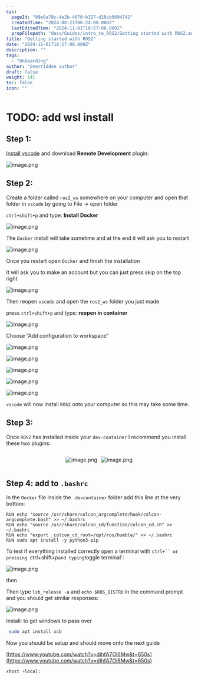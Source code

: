 ```yaml
---
sys:
  pageId: "89e0a78c-4e2b-4070-b327-d28cb0694742"
  createdTime: "2024-08-21T00:24:00.000Z"
  lastEditedTime: "2024-11-01T18:57:00.000Z"
  propFilepath: "docs/Guides/intro_to_ROS2/Getting started with ROS2.md"
title: "Getting started with ROS2"
date: "2024-11-01T18:57:00.000Z"
description: ""
tags:
  - "Onboarding"
author: "Overridden author"
draft: false
weight: 141
toc: false
icon: ""
---
```


# TODO: add wsl install

## Step 1:

[Install vscode](https://code.visualstudio.com/download) and download **Remote Development** plugin:

![image.png](https://prod-files-secure.s3.us-west-2.amazonaws.com/d518164a-d88e-44d1-a4ee-3adb3bd8bce0/efb52993-1881-4a40-b95e-6f020334f022/image.png?X-Amz-Algorithm=AWS4-HMAC-SHA256&X-Amz-Content-Sha256=UNSIGNED-PAYLOAD&X-Amz-Credential=ASIAZI2LB466YQB7KA6I%2F20250331%2Fus-west-2%2Fs3%2Faws4_request&X-Amz-Date=20250331T110726Z&X-Amz-Expires=3600&X-Amz-Security-Token=IQoJb3JpZ2luX2VjEDsaCXVzLXdlc3QtMiJGMEQCIG2KvhyjdbblN3gCy65H%2FWo8mZnu9mCOhw5F%2FtWz63q%2BAiBAQIAo%2B8079LkpHEy6erPU%2BH6A2kkH2xqKRZGOeie1liqIBAik%2F%2F%2F%2F%2F%2F%2F%2F%2F%2F8BEAAaDDYzNzQyMzE4MzgwNSIMbLPUsDyX2OK%2B%2BievKtwDPUS%2B93JqpqNwUhcP7nvnFfOBhqiToZ%2ByhV7eRkLrQn4mFTctIfoRBGCG3Ip8YnvRD%2B29tlgJHbs1X79uhI79elA90wz439ImBX%2FRy1qDtRR1LEgIFbs4x7ojIAUqreVJMZdKd7dMRePfM6vJVC4EMkdi4urhlxv%2Fw9O7OQt45JDIX1HIy1VdjP0WK8hXhwntA9LYsvKrHCnsMfbFOwfw4OCa61K6vISkwAZBQ3CWwE8ZLGFsAIzIRNB%2Fug8ReH6U24%2BPU1BzPL%2Fjg0XpwJ3GZjV5vyXl9NOfLUSFRF5WYzRudT3gDQaOxaxqal3LjPQhROSp84EN6lK%2BbUoUCgLKlQ2oDLm0bSvVVHozaZkUWEyUjih5jAPXv5QYqmOSNwBKIVOwo1CfZNzB0kVf3fFdhVc2zu26yFjOhBgqqopWi5MDE4fX0fOUn20TSEwFYHO90rsnogIMh15XxMe2dmm0adphXV%2FdtNC57QFABl5b2%2Fl4F%2Bx8z5W1pdHD2f0S1AM%2Fy%2BPG8ZSL0rBsyl%2BonbbfHZdFHr87mcx%2FGXXruRbyAR838kc881sJO4AOM4ESVQB2gtLRrpF0NhPX51IQarH0CPPgJKLkdO6dglZvbjYlUQNLjIGhHxjzI8%2FkKnww1eapvwY6pgGeXWO3%2BD%2FnZFJeLSvgfsBhhrf9s3j87Ad%2FqEC9WFpQ873UMwLep6QgBZxVOqNx8BO%2FjH57gegmdQFokQSAt0R8K1dTJ6XOJ8XMRlK6qB8b31szUsvXTfQnk3CWQf3xUD2Uctmm2Ni0F6UOTyguiXfxWmlopiEt%2BkmuZM%2F9Qu7dO%2BF9QzqMsksKa8y934fmEWOVA%2BT4n2p%2FjTQeGb5idWNez0BHN7V%2B&X-Amz-Signature=be4ac7e7647fa3677f2e0da04baeb1a566a68eca5e95cd46323c779659b5a6ce&X-Amz-SignedHeaders=host&x-id=GetObject)

## Step 2:

Create a folder called `ros2_ws` somewhere on your computer and open that folder in `vscode` by going to File → open folder 

`ctrl+shift+p` and type: **Install Docker**

![image.png](https://prod-files-secure.s3.us-west-2.amazonaws.com/d518164a-d88e-44d1-a4ee-3adb3bd8bce0/2269dc0e-1cd5-47ff-bceb-c04ad9b2eab0/image.png?X-Amz-Algorithm=AWS4-HMAC-SHA256&X-Amz-Content-Sha256=UNSIGNED-PAYLOAD&X-Amz-Credential=ASIAZI2LB466YQB7KA6I%2F20250331%2Fus-west-2%2Fs3%2Faws4_request&X-Amz-Date=20250331T110726Z&X-Amz-Expires=3600&X-Amz-Security-Token=IQoJb3JpZ2luX2VjEDsaCXVzLXdlc3QtMiJGMEQCIG2KvhyjdbblN3gCy65H%2FWo8mZnu9mCOhw5F%2FtWz63q%2BAiBAQIAo%2B8079LkpHEy6erPU%2BH6A2kkH2xqKRZGOeie1liqIBAik%2F%2F%2F%2F%2F%2F%2F%2F%2F%2F8BEAAaDDYzNzQyMzE4MzgwNSIMbLPUsDyX2OK%2B%2BievKtwDPUS%2B93JqpqNwUhcP7nvnFfOBhqiToZ%2ByhV7eRkLrQn4mFTctIfoRBGCG3Ip8YnvRD%2B29tlgJHbs1X79uhI79elA90wz439ImBX%2FRy1qDtRR1LEgIFbs4x7ojIAUqreVJMZdKd7dMRePfM6vJVC4EMkdi4urhlxv%2Fw9O7OQt45JDIX1HIy1VdjP0WK8hXhwntA9LYsvKrHCnsMfbFOwfw4OCa61K6vISkwAZBQ3CWwE8ZLGFsAIzIRNB%2Fug8ReH6U24%2BPU1BzPL%2Fjg0XpwJ3GZjV5vyXl9NOfLUSFRF5WYzRudT3gDQaOxaxqal3LjPQhROSp84EN6lK%2BbUoUCgLKlQ2oDLm0bSvVVHozaZkUWEyUjih5jAPXv5QYqmOSNwBKIVOwo1CfZNzB0kVf3fFdhVc2zu26yFjOhBgqqopWi5MDE4fX0fOUn20TSEwFYHO90rsnogIMh15XxMe2dmm0adphXV%2FdtNC57QFABl5b2%2Fl4F%2Bx8z5W1pdHD2f0S1AM%2Fy%2BPG8ZSL0rBsyl%2BonbbfHZdFHr87mcx%2FGXXruRbyAR838kc881sJO4AOM4ESVQB2gtLRrpF0NhPX51IQarH0CPPgJKLkdO6dglZvbjYlUQNLjIGhHxjzI8%2FkKnww1eapvwY6pgGeXWO3%2BD%2FnZFJeLSvgfsBhhrf9s3j87Ad%2FqEC9WFpQ873UMwLep6QgBZxVOqNx8BO%2FjH57gegmdQFokQSAt0R8K1dTJ6XOJ8XMRlK6qB8b31szUsvXTfQnk3CWQf3xUD2Uctmm2Ni0F6UOTyguiXfxWmlopiEt%2BkmuZM%2F9Qu7dO%2BF9QzqMsksKa8y934fmEWOVA%2BT4n2p%2FjTQeGb5idWNez0BHN7V%2B&X-Amz-Signature=aed18e7597c32b9f4e29d4e5486b4a558dcd3cfcceaa44bb8b2470c80813b511&X-Amz-SignedHeaders=host&x-id=GetObject)

The `Docker` install will take sometime and at the end it will ask you to restart

![image.png](https://prod-files-secure.s3.us-west-2.amazonaws.com/d518164a-d88e-44d1-a4ee-3adb3bd8bce0/ed233f78-be33-4b1f-b89c-9c346c0e961e/image.png?X-Amz-Algorithm=AWS4-HMAC-SHA256&X-Amz-Content-Sha256=UNSIGNED-PAYLOAD&X-Amz-Credential=ASIAZI2LB466YQB7KA6I%2F20250331%2Fus-west-2%2Fs3%2Faws4_request&X-Amz-Date=20250331T110726Z&X-Amz-Expires=3600&X-Amz-Security-Token=IQoJb3JpZ2luX2VjEDsaCXVzLXdlc3QtMiJGMEQCIG2KvhyjdbblN3gCy65H%2FWo8mZnu9mCOhw5F%2FtWz63q%2BAiBAQIAo%2B8079LkpHEy6erPU%2BH6A2kkH2xqKRZGOeie1liqIBAik%2F%2F%2F%2F%2F%2F%2F%2F%2F%2F8BEAAaDDYzNzQyMzE4MzgwNSIMbLPUsDyX2OK%2B%2BievKtwDPUS%2B93JqpqNwUhcP7nvnFfOBhqiToZ%2ByhV7eRkLrQn4mFTctIfoRBGCG3Ip8YnvRD%2B29tlgJHbs1X79uhI79elA90wz439ImBX%2FRy1qDtRR1LEgIFbs4x7ojIAUqreVJMZdKd7dMRePfM6vJVC4EMkdi4urhlxv%2Fw9O7OQt45JDIX1HIy1VdjP0WK8hXhwntA9LYsvKrHCnsMfbFOwfw4OCa61K6vISkwAZBQ3CWwE8ZLGFsAIzIRNB%2Fug8ReH6U24%2BPU1BzPL%2Fjg0XpwJ3GZjV5vyXl9NOfLUSFRF5WYzRudT3gDQaOxaxqal3LjPQhROSp84EN6lK%2BbUoUCgLKlQ2oDLm0bSvVVHozaZkUWEyUjih5jAPXv5QYqmOSNwBKIVOwo1CfZNzB0kVf3fFdhVc2zu26yFjOhBgqqopWi5MDE4fX0fOUn20TSEwFYHO90rsnogIMh15XxMe2dmm0adphXV%2FdtNC57QFABl5b2%2Fl4F%2Bx8z5W1pdHD2f0S1AM%2Fy%2BPG8ZSL0rBsyl%2BonbbfHZdFHr87mcx%2FGXXruRbyAR838kc881sJO4AOM4ESVQB2gtLRrpF0NhPX51IQarH0CPPgJKLkdO6dglZvbjYlUQNLjIGhHxjzI8%2FkKnww1eapvwY6pgGeXWO3%2BD%2FnZFJeLSvgfsBhhrf9s3j87Ad%2FqEC9WFpQ873UMwLep6QgBZxVOqNx8BO%2FjH57gegmdQFokQSAt0R8K1dTJ6XOJ8XMRlK6qB8b31szUsvXTfQnk3CWQf3xUD2Uctmm2Ni0F6UOTyguiXfxWmlopiEt%2BkmuZM%2F9Qu7dO%2BF9QzqMsksKa8y934fmEWOVA%2BT4n2p%2FjTQeGb5idWNez0BHN7V%2B&X-Amz-Signature=56749d3312ace01bfc158475aee4033d8e56026fe51d400f68218880f2cc3c91&X-Amz-SignedHeaders=host&x-id=GetObject)

Once you restart open `Docker` and finish the installation

It will ask you to make an account but you can just press skip on the top right

![image.png](https://prod-files-secure.s3.us-west-2.amazonaws.com/d518164a-d88e-44d1-a4ee-3adb3bd8bce0/21010ad9-1659-4fd9-9f59-9932a09b2a3d/image.png?X-Amz-Algorithm=AWS4-HMAC-SHA256&X-Amz-Content-Sha256=UNSIGNED-PAYLOAD&X-Amz-Credential=ASIAZI2LB466YQB7KA6I%2F20250331%2Fus-west-2%2Fs3%2Faws4_request&X-Amz-Date=20250331T110726Z&X-Amz-Expires=3600&X-Amz-Security-Token=IQoJb3JpZ2luX2VjEDsaCXVzLXdlc3QtMiJGMEQCIG2KvhyjdbblN3gCy65H%2FWo8mZnu9mCOhw5F%2FtWz63q%2BAiBAQIAo%2B8079LkpHEy6erPU%2BH6A2kkH2xqKRZGOeie1liqIBAik%2F%2F%2F%2F%2F%2F%2F%2F%2F%2F8BEAAaDDYzNzQyMzE4MzgwNSIMbLPUsDyX2OK%2B%2BievKtwDPUS%2B93JqpqNwUhcP7nvnFfOBhqiToZ%2ByhV7eRkLrQn4mFTctIfoRBGCG3Ip8YnvRD%2B29tlgJHbs1X79uhI79elA90wz439ImBX%2FRy1qDtRR1LEgIFbs4x7ojIAUqreVJMZdKd7dMRePfM6vJVC4EMkdi4urhlxv%2Fw9O7OQt45JDIX1HIy1VdjP0WK8hXhwntA9LYsvKrHCnsMfbFOwfw4OCa61K6vISkwAZBQ3CWwE8ZLGFsAIzIRNB%2Fug8ReH6U24%2BPU1BzPL%2Fjg0XpwJ3GZjV5vyXl9NOfLUSFRF5WYzRudT3gDQaOxaxqal3LjPQhROSp84EN6lK%2BbUoUCgLKlQ2oDLm0bSvVVHozaZkUWEyUjih5jAPXv5QYqmOSNwBKIVOwo1CfZNzB0kVf3fFdhVc2zu26yFjOhBgqqopWi5MDE4fX0fOUn20TSEwFYHO90rsnogIMh15XxMe2dmm0adphXV%2FdtNC57QFABl5b2%2Fl4F%2Bx8z5W1pdHD2f0S1AM%2Fy%2BPG8ZSL0rBsyl%2BonbbfHZdFHr87mcx%2FGXXruRbyAR838kc881sJO4AOM4ESVQB2gtLRrpF0NhPX51IQarH0CPPgJKLkdO6dglZvbjYlUQNLjIGhHxjzI8%2FkKnww1eapvwY6pgGeXWO3%2BD%2FnZFJeLSvgfsBhhrf9s3j87Ad%2FqEC9WFpQ873UMwLep6QgBZxVOqNx8BO%2FjH57gegmdQFokQSAt0R8K1dTJ6XOJ8XMRlK6qB8b31szUsvXTfQnk3CWQf3xUD2Uctmm2Ni0F6UOTyguiXfxWmlopiEt%2BkmuZM%2F9Qu7dO%2BF9QzqMsksKa8y934fmEWOVA%2BT4n2p%2FjTQeGb5idWNez0BHN7V%2B&X-Amz-Signature=8b6a7364c86d1a495c203d9cbbb4f3a66117215af78ec6a6bbb9e889e0ced7d8&X-Amz-SignedHeaders=host&x-id=GetObject)

Then reopen `vscode` and open the `ros2_ws` folder you just made

press `ctrl+shift+p` and type: **reopen in container**

![image.png](https://prod-files-secure.s3.us-west-2.amazonaws.com/d518164a-d88e-44d1-a4ee-3adb3bd8bce0/4e93b8c2-41ad-488c-8095-c74205196118/image.png?X-Amz-Algorithm=AWS4-HMAC-SHA256&X-Amz-Content-Sha256=UNSIGNED-PAYLOAD&X-Amz-Credential=ASIAZI2LB466YQB7KA6I%2F20250331%2Fus-west-2%2Fs3%2Faws4_request&X-Amz-Date=20250331T110726Z&X-Amz-Expires=3600&X-Amz-Security-Token=IQoJb3JpZ2luX2VjEDsaCXVzLXdlc3QtMiJGMEQCIG2KvhyjdbblN3gCy65H%2FWo8mZnu9mCOhw5F%2FtWz63q%2BAiBAQIAo%2B8079LkpHEy6erPU%2BH6A2kkH2xqKRZGOeie1liqIBAik%2F%2F%2F%2F%2F%2F%2F%2F%2F%2F8BEAAaDDYzNzQyMzE4MzgwNSIMbLPUsDyX2OK%2B%2BievKtwDPUS%2B93JqpqNwUhcP7nvnFfOBhqiToZ%2ByhV7eRkLrQn4mFTctIfoRBGCG3Ip8YnvRD%2B29tlgJHbs1X79uhI79elA90wz439ImBX%2FRy1qDtRR1LEgIFbs4x7ojIAUqreVJMZdKd7dMRePfM6vJVC4EMkdi4urhlxv%2Fw9O7OQt45JDIX1HIy1VdjP0WK8hXhwntA9LYsvKrHCnsMfbFOwfw4OCa61K6vISkwAZBQ3CWwE8ZLGFsAIzIRNB%2Fug8ReH6U24%2BPU1BzPL%2Fjg0XpwJ3GZjV5vyXl9NOfLUSFRF5WYzRudT3gDQaOxaxqal3LjPQhROSp84EN6lK%2BbUoUCgLKlQ2oDLm0bSvVVHozaZkUWEyUjih5jAPXv5QYqmOSNwBKIVOwo1CfZNzB0kVf3fFdhVc2zu26yFjOhBgqqopWi5MDE4fX0fOUn20TSEwFYHO90rsnogIMh15XxMe2dmm0adphXV%2FdtNC57QFABl5b2%2Fl4F%2Bx8z5W1pdHD2f0S1AM%2Fy%2BPG8ZSL0rBsyl%2BonbbfHZdFHr87mcx%2FGXXruRbyAR838kc881sJO4AOM4ESVQB2gtLRrpF0NhPX51IQarH0CPPgJKLkdO6dglZvbjYlUQNLjIGhHxjzI8%2FkKnww1eapvwY6pgGeXWO3%2BD%2FnZFJeLSvgfsBhhrf9s3j87Ad%2FqEC9WFpQ873UMwLep6QgBZxVOqNx8BO%2FjH57gegmdQFokQSAt0R8K1dTJ6XOJ8XMRlK6qB8b31szUsvXTfQnk3CWQf3xUD2Uctmm2Ni0F6UOTyguiXfxWmlopiEt%2BkmuZM%2F9Qu7dO%2BF9QzqMsksKa8y934fmEWOVA%2BT4n2p%2FjTQeGb5idWNez0BHN7V%2B&X-Amz-Signature=7f0956ba0c66f69a8a3638f4be484bb382e03d50204a7075c066846c1047ad78&X-Amz-SignedHeaders=host&x-id=GetObject)

Choose “Add configuration to workspace”

![image.png](https://prod-files-secure.s3.us-west-2.amazonaws.com/d518164a-d88e-44d1-a4ee-3adb3bd8bce0/9560b282-5060-4989-ba37-97e7b2c22476/image.png?X-Amz-Algorithm=AWS4-HMAC-SHA256&X-Amz-Content-Sha256=UNSIGNED-PAYLOAD&X-Amz-Credential=ASIAZI2LB466YQB7KA6I%2F20250331%2Fus-west-2%2Fs3%2Faws4_request&X-Amz-Date=20250331T110726Z&X-Amz-Expires=3600&X-Amz-Security-Token=IQoJb3JpZ2luX2VjEDsaCXVzLXdlc3QtMiJGMEQCIG2KvhyjdbblN3gCy65H%2FWo8mZnu9mCOhw5F%2FtWz63q%2BAiBAQIAo%2B8079LkpHEy6erPU%2BH6A2kkH2xqKRZGOeie1liqIBAik%2F%2F%2F%2F%2F%2F%2F%2F%2F%2F8BEAAaDDYzNzQyMzE4MzgwNSIMbLPUsDyX2OK%2B%2BievKtwDPUS%2B93JqpqNwUhcP7nvnFfOBhqiToZ%2ByhV7eRkLrQn4mFTctIfoRBGCG3Ip8YnvRD%2B29tlgJHbs1X79uhI79elA90wz439ImBX%2FRy1qDtRR1LEgIFbs4x7ojIAUqreVJMZdKd7dMRePfM6vJVC4EMkdi4urhlxv%2Fw9O7OQt45JDIX1HIy1VdjP0WK8hXhwntA9LYsvKrHCnsMfbFOwfw4OCa61K6vISkwAZBQ3CWwE8ZLGFsAIzIRNB%2Fug8ReH6U24%2BPU1BzPL%2Fjg0XpwJ3GZjV5vyXl9NOfLUSFRF5WYzRudT3gDQaOxaxqal3LjPQhROSp84EN6lK%2BbUoUCgLKlQ2oDLm0bSvVVHozaZkUWEyUjih5jAPXv5QYqmOSNwBKIVOwo1CfZNzB0kVf3fFdhVc2zu26yFjOhBgqqopWi5MDE4fX0fOUn20TSEwFYHO90rsnogIMh15XxMe2dmm0adphXV%2FdtNC57QFABl5b2%2Fl4F%2Bx8z5W1pdHD2f0S1AM%2Fy%2BPG8ZSL0rBsyl%2BonbbfHZdFHr87mcx%2FGXXruRbyAR838kc881sJO4AOM4ESVQB2gtLRrpF0NhPX51IQarH0CPPgJKLkdO6dglZvbjYlUQNLjIGhHxjzI8%2FkKnww1eapvwY6pgGeXWO3%2BD%2FnZFJeLSvgfsBhhrf9s3j87Ad%2FqEC9WFpQ873UMwLep6QgBZxVOqNx8BO%2FjH57gegmdQFokQSAt0R8K1dTJ6XOJ8XMRlK6qB8b31szUsvXTfQnk3CWQf3xUD2Uctmm2Ni0F6UOTyguiXfxWmlopiEt%2BkmuZM%2F9Qu7dO%2BF9QzqMsksKa8y934fmEWOVA%2BT4n2p%2FjTQeGb5idWNez0BHN7V%2B&X-Amz-Signature=2989f9d8a9976014c87122dabd6aef714b7addd204a9d115e42b4c6a1ba34e2e&X-Amz-SignedHeaders=host&x-id=GetObject)

![image.png](https://prod-files-secure.s3.us-west-2.amazonaws.com/d518164a-d88e-44d1-a4ee-3adb3bd8bce0/2ee63f81-886b-48e8-a553-dc6e5eac99e4/image.png?X-Amz-Algorithm=AWS4-HMAC-SHA256&X-Amz-Content-Sha256=UNSIGNED-PAYLOAD&X-Amz-Credential=ASIAZI2LB466YQB7KA6I%2F20250331%2Fus-west-2%2Fs3%2Faws4_request&X-Amz-Date=20250331T110726Z&X-Amz-Expires=3600&X-Amz-Security-Token=IQoJb3JpZ2luX2VjEDsaCXVzLXdlc3QtMiJGMEQCIG2KvhyjdbblN3gCy65H%2FWo8mZnu9mCOhw5F%2FtWz63q%2BAiBAQIAo%2B8079LkpHEy6erPU%2BH6A2kkH2xqKRZGOeie1liqIBAik%2F%2F%2F%2F%2F%2F%2F%2F%2F%2F8BEAAaDDYzNzQyMzE4MzgwNSIMbLPUsDyX2OK%2B%2BievKtwDPUS%2B93JqpqNwUhcP7nvnFfOBhqiToZ%2ByhV7eRkLrQn4mFTctIfoRBGCG3Ip8YnvRD%2B29tlgJHbs1X79uhI79elA90wz439ImBX%2FRy1qDtRR1LEgIFbs4x7ojIAUqreVJMZdKd7dMRePfM6vJVC4EMkdi4urhlxv%2Fw9O7OQt45JDIX1HIy1VdjP0WK8hXhwntA9LYsvKrHCnsMfbFOwfw4OCa61K6vISkwAZBQ3CWwE8ZLGFsAIzIRNB%2Fug8ReH6U24%2BPU1BzPL%2Fjg0XpwJ3GZjV5vyXl9NOfLUSFRF5WYzRudT3gDQaOxaxqal3LjPQhROSp84EN6lK%2BbUoUCgLKlQ2oDLm0bSvVVHozaZkUWEyUjih5jAPXv5QYqmOSNwBKIVOwo1CfZNzB0kVf3fFdhVc2zu26yFjOhBgqqopWi5MDE4fX0fOUn20TSEwFYHO90rsnogIMh15XxMe2dmm0adphXV%2FdtNC57QFABl5b2%2Fl4F%2Bx8z5W1pdHD2f0S1AM%2Fy%2BPG8ZSL0rBsyl%2BonbbfHZdFHr87mcx%2FGXXruRbyAR838kc881sJO4AOM4ESVQB2gtLRrpF0NhPX51IQarH0CPPgJKLkdO6dglZvbjYlUQNLjIGhHxjzI8%2FkKnww1eapvwY6pgGeXWO3%2BD%2FnZFJeLSvgfsBhhrf9s3j87Ad%2FqEC9WFpQ873UMwLep6QgBZxVOqNx8BO%2FjH57gegmdQFokQSAt0R8K1dTJ6XOJ8XMRlK6qB8b31szUsvXTfQnk3CWQf3xUD2Uctmm2Ni0F6UOTyguiXfxWmlopiEt%2BkmuZM%2F9Qu7dO%2BF9QzqMsksKa8y934fmEWOVA%2BT4n2p%2FjTQeGb5idWNez0BHN7V%2B&X-Amz-Signature=153c1c1f893cae2b8d93b6a34953c1e54c8404c8fd1f3ff012496d81f7414b64&X-Amz-SignedHeaders=host&x-id=GetObject)

![image.png](https://prod-files-secure.s3.us-west-2.amazonaws.com/d518164a-d88e-44d1-a4ee-3adb3bd8bce0/ae1580b2-b048-407e-aed9-b584224a7a04/image.png?X-Amz-Algorithm=AWS4-HMAC-SHA256&X-Amz-Content-Sha256=UNSIGNED-PAYLOAD&X-Amz-Credential=ASIAZI2LB466YQB7KA6I%2F20250331%2Fus-west-2%2Fs3%2Faws4_request&X-Amz-Date=20250331T110726Z&X-Amz-Expires=3600&X-Amz-Security-Token=IQoJb3JpZ2luX2VjEDsaCXVzLXdlc3QtMiJGMEQCIG2KvhyjdbblN3gCy65H%2FWo8mZnu9mCOhw5F%2FtWz63q%2BAiBAQIAo%2B8079LkpHEy6erPU%2BH6A2kkH2xqKRZGOeie1liqIBAik%2F%2F%2F%2F%2F%2F%2F%2F%2F%2F8BEAAaDDYzNzQyMzE4MzgwNSIMbLPUsDyX2OK%2B%2BievKtwDPUS%2B93JqpqNwUhcP7nvnFfOBhqiToZ%2ByhV7eRkLrQn4mFTctIfoRBGCG3Ip8YnvRD%2B29tlgJHbs1X79uhI79elA90wz439ImBX%2FRy1qDtRR1LEgIFbs4x7ojIAUqreVJMZdKd7dMRePfM6vJVC4EMkdi4urhlxv%2Fw9O7OQt45JDIX1HIy1VdjP0WK8hXhwntA9LYsvKrHCnsMfbFOwfw4OCa61K6vISkwAZBQ3CWwE8ZLGFsAIzIRNB%2Fug8ReH6U24%2BPU1BzPL%2Fjg0XpwJ3GZjV5vyXl9NOfLUSFRF5WYzRudT3gDQaOxaxqal3LjPQhROSp84EN6lK%2BbUoUCgLKlQ2oDLm0bSvVVHozaZkUWEyUjih5jAPXv5QYqmOSNwBKIVOwo1CfZNzB0kVf3fFdhVc2zu26yFjOhBgqqopWi5MDE4fX0fOUn20TSEwFYHO90rsnogIMh15XxMe2dmm0adphXV%2FdtNC57QFABl5b2%2Fl4F%2Bx8z5W1pdHD2f0S1AM%2Fy%2BPG8ZSL0rBsyl%2BonbbfHZdFHr87mcx%2FGXXruRbyAR838kc881sJO4AOM4ESVQB2gtLRrpF0NhPX51IQarH0CPPgJKLkdO6dglZvbjYlUQNLjIGhHxjzI8%2FkKnww1eapvwY6pgGeXWO3%2BD%2FnZFJeLSvgfsBhhrf9s3j87Ad%2FqEC9WFpQ873UMwLep6QgBZxVOqNx8BO%2FjH57gegmdQFokQSAt0R8K1dTJ6XOJ8XMRlK6qB8b31szUsvXTfQnk3CWQf3xUD2Uctmm2Ni0F6UOTyguiXfxWmlopiEt%2BkmuZM%2F9Qu7dO%2BF9QzqMsksKa8y934fmEWOVA%2BT4n2p%2FjTQeGb5idWNez0BHN7V%2B&X-Amz-Signature=16a2b2d4da0b58d0ccd590356a26077a5ae5667efe2a88a8f5bd774bf637f54d&X-Amz-SignedHeaders=host&x-id=GetObject)

![image.png](https://prod-files-secure.s3.us-west-2.amazonaws.com/d518164a-d88e-44d1-a4ee-3adb3bd8bce0/53255b28-f75e-430f-b9e3-c0ac8577e42b/image.png?X-Amz-Algorithm=AWS4-HMAC-SHA256&X-Amz-Content-Sha256=UNSIGNED-PAYLOAD&X-Amz-Credential=ASIAZI2LB466YQB7KA6I%2F20250331%2Fus-west-2%2Fs3%2Faws4_request&X-Amz-Date=20250331T110726Z&X-Amz-Expires=3600&X-Amz-Security-Token=IQoJb3JpZ2luX2VjEDsaCXVzLXdlc3QtMiJGMEQCIG2KvhyjdbblN3gCy65H%2FWo8mZnu9mCOhw5F%2FtWz63q%2BAiBAQIAo%2B8079LkpHEy6erPU%2BH6A2kkH2xqKRZGOeie1liqIBAik%2F%2F%2F%2F%2F%2F%2F%2F%2F%2F8BEAAaDDYzNzQyMzE4MzgwNSIMbLPUsDyX2OK%2B%2BievKtwDPUS%2B93JqpqNwUhcP7nvnFfOBhqiToZ%2ByhV7eRkLrQn4mFTctIfoRBGCG3Ip8YnvRD%2B29tlgJHbs1X79uhI79elA90wz439ImBX%2FRy1qDtRR1LEgIFbs4x7ojIAUqreVJMZdKd7dMRePfM6vJVC4EMkdi4urhlxv%2Fw9O7OQt45JDIX1HIy1VdjP0WK8hXhwntA9LYsvKrHCnsMfbFOwfw4OCa61K6vISkwAZBQ3CWwE8ZLGFsAIzIRNB%2Fug8ReH6U24%2BPU1BzPL%2Fjg0XpwJ3GZjV5vyXl9NOfLUSFRF5WYzRudT3gDQaOxaxqal3LjPQhROSp84EN6lK%2BbUoUCgLKlQ2oDLm0bSvVVHozaZkUWEyUjih5jAPXv5QYqmOSNwBKIVOwo1CfZNzB0kVf3fFdhVc2zu26yFjOhBgqqopWi5MDE4fX0fOUn20TSEwFYHO90rsnogIMh15XxMe2dmm0adphXV%2FdtNC57QFABl5b2%2Fl4F%2Bx8z5W1pdHD2f0S1AM%2Fy%2BPG8ZSL0rBsyl%2BonbbfHZdFHr87mcx%2FGXXruRbyAR838kc881sJO4AOM4ESVQB2gtLRrpF0NhPX51IQarH0CPPgJKLkdO6dglZvbjYlUQNLjIGhHxjzI8%2FkKnww1eapvwY6pgGeXWO3%2BD%2FnZFJeLSvgfsBhhrf9s3j87Ad%2FqEC9WFpQ873UMwLep6QgBZxVOqNx8BO%2FjH57gegmdQFokQSAt0R8K1dTJ6XOJ8XMRlK6qB8b31szUsvXTfQnk3CWQf3xUD2Uctmm2Ni0F6UOTyguiXfxWmlopiEt%2BkmuZM%2F9Qu7dO%2BF9QzqMsksKa8y934fmEWOVA%2BT4n2p%2FjTQeGb5idWNez0BHN7V%2B&X-Amz-Signature=584ddf4d7c75f94bc558d90d664694aed379f9da75d4e65dd0717df5b5d1b99f&X-Amz-SignedHeaders=host&x-id=GetObject)

![image.png](https://prod-files-secure.s3.us-west-2.amazonaws.com/d518164a-d88e-44d1-a4ee-3adb3bd8bce0/7c562767-5af9-4ffb-97d1-327bcdf4ee00/image.png?X-Amz-Algorithm=AWS4-HMAC-SHA256&X-Amz-Content-Sha256=UNSIGNED-PAYLOAD&X-Amz-Credential=ASIAZI2LB466YQB7KA6I%2F20250331%2Fus-west-2%2Fs3%2Faws4_request&X-Amz-Date=20250331T110727Z&X-Amz-Expires=3600&X-Amz-Security-Token=IQoJb3JpZ2luX2VjEDsaCXVzLXdlc3QtMiJGMEQCIG2KvhyjdbblN3gCy65H%2FWo8mZnu9mCOhw5F%2FtWz63q%2BAiBAQIAo%2B8079LkpHEy6erPU%2BH6A2kkH2xqKRZGOeie1liqIBAik%2F%2F%2F%2F%2F%2F%2F%2F%2F%2F8BEAAaDDYzNzQyMzE4MzgwNSIMbLPUsDyX2OK%2B%2BievKtwDPUS%2B93JqpqNwUhcP7nvnFfOBhqiToZ%2ByhV7eRkLrQn4mFTctIfoRBGCG3Ip8YnvRD%2B29tlgJHbs1X79uhI79elA90wz439ImBX%2FRy1qDtRR1LEgIFbs4x7ojIAUqreVJMZdKd7dMRePfM6vJVC4EMkdi4urhlxv%2Fw9O7OQt45JDIX1HIy1VdjP0WK8hXhwntA9LYsvKrHCnsMfbFOwfw4OCa61K6vISkwAZBQ3CWwE8ZLGFsAIzIRNB%2Fug8ReH6U24%2BPU1BzPL%2Fjg0XpwJ3GZjV5vyXl9NOfLUSFRF5WYzRudT3gDQaOxaxqal3LjPQhROSp84EN6lK%2BbUoUCgLKlQ2oDLm0bSvVVHozaZkUWEyUjih5jAPXv5QYqmOSNwBKIVOwo1CfZNzB0kVf3fFdhVc2zu26yFjOhBgqqopWi5MDE4fX0fOUn20TSEwFYHO90rsnogIMh15XxMe2dmm0adphXV%2FdtNC57QFABl5b2%2Fl4F%2Bx8z5W1pdHD2f0S1AM%2Fy%2BPG8ZSL0rBsyl%2BonbbfHZdFHr87mcx%2FGXXruRbyAR838kc881sJO4AOM4ESVQB2gtLRrpF0NhPX51IQarH0CPPgJKLkdO6dglZvbjYlUQNLjIGhHxjzI8%2FkKnww1eapvwY6pgGeXWO3%2BD%2FnZFJeLSvgfsBhhrf9s3j87Ad%2FqEC9WFpQ873UMwLep6QgBZxVOqNx8BO%2FjH57gegmdQFokQSAt0R8K1dTJ6XOJ8XMRlK6qB8b31szUsvXTfQnk3CWQf3xUD2Uctmm2Ni0F6UOTyguiXfxWmlopiEt%2BkmuZM%2F9Qu7dO%2BF9QzqMsksKa8y934fmEWOVA%2BT4n2p%2FjTQeGb5idWNez0BHN7V%2B&X-Amz-Signature=994c6daeab188357fa6e6fbe3ab087dd587df9c712fa62f22ed4bab17ba49cfc&X-Amz-SignedHeaders=host&x-id=GetObject)

`vscode` will now install `ROS2` onto your computer so this may take some time.

## Step 3:

Once `ROS2` has installed inside your `dev-container` I recommend you install these two plugins:

<div style="display: flex;flex-direction: row; column-gap:10px; max-width: 630px;justify-content: center;">
<div>

![image.png](https://prod-files-secure.s3.us-west-2.amazonaws.com/d518164a-d88e-44d1-a4ee-3adb3bd8bce0/3fc3d550-5a54-4ba1-ba6b-faa01cdb7369/image.png?X-Amz-Algorithm=AWS4-HMAC-SHA256&X-Amz-Content-Sha256=UNSIGNED-PAYLOAD&X-Amz-Credential=ASIAZI2LB466RDEQOLIQ%2F20250331%2Fus-west-2%2Fs3%2Faws4_request&X-Amz-Date=20250331T110728Z&X-Amz-Expires=3600&X-Amz-Security-Token=IQoJb3JpZ2luX2VjEDsaCXVzLXdlc3QtMiJHMEUCIGDnYKNVrTzJRtU3ME1hGGjrIXm%2FSJChrlLnhtn7y7ISAiEAiNTUTecJQn1vvdybMdYStbu6ZEFo%2BcRPl6y1DLgvumQqiAQIpP%2F%2F%2F%2F%2F%2F%2F%2F%2F%2FARAAGgw2Mzc0MjMxODM4MDUiDFIzht5GlNlcPzVDeircA6O0kOPcfiyQD0cRVGBbH8bfV3VRRZqUqa9tBGvk18gjPlgSVEfgMr5hlmpjNLfvDsmZnGoioBb4XyfzwtW2UD2OF4%2B5aCm3W8S0O2mR1rKHfTpAL1%2FzUww28p6WxZpGjyJkgF9fOfM53MS09%2BamZzMfOv581gwO691rWidy7HMb97JJbKSxSJStQEo2NcALlI%2BXmKzLswu25LvTA5krF9Iv1Knn%2F5khYhjHWBA3%2FG4C2A2SEo9eoII6xtICH6gZ5hv1w78BnKTFpdqmirvbeiiQrJgHeeavJfwBhwNo90%2Fk2MC0kSzJW4KZKxJSQd1NiGZUNrucFXm4Sna3D3IZQsvyWTm3DzTmbJwSz%2FU%2FNQP2uLp5PK%2FKukiHrK%2FMdzftCMWPzRQvSHE2nDvuaKLrAMae6tEnOtjj3qEA4FzouLFfqiysi0Hb%2Bh83amzi%2FH4TNuiN2re4JJWVg5QSeI%2Fvxfm5vkbySNNs0Un5tBkeOxb%2FAeG1nCb7KB3Ej%2BR2t2cAphiU7GUYy1UyH1fEO1Ch0VO7W3ShyitiqGwSlIOITqF1p70fjLnSUzb3qEGbr7K6gACzCKuPCVbeN5EMSpNNMEN1c3nTaIDPisue1%2FBEZ4M7bkVHwDb2MNyaem%2FSMJvmqb8GOqUBjjPwMt3%2FohjbpGLRvNm%2BUKziOpDhFC4v0W2Uu7zC%2FSmNdjlD28CxALT67MA%2Bv11XHXZ07fE%2BPYvqkDu8uNIW%2Femyl22xm2LpaCqebiFb8Y%2FPN7zO9xckQ69wOW11vVvMtGqMb5YsXHhbl9RRhEok5Pnet8GRVfvgK3oQ6ZmvDd2lxM1m6EuIPvt3em%2BBINmHedustaa0%2Bgg1L9spIKWxMczfaQES&X-Amz-Signature=6ad31976829acdaf6486ad2bb1889d36f62ee523c359caf2f070124afb91b362&X-Amz-SignedHeaders=host&x-id=GetObject)

</div>
<div>

![image.png](https://prod-files-secure.s3.us-west-2.amazonaws.com/d518164a-d88e-44d1-a4ee-3adb3bd8bce0/d994cc66-13c2-4093-a5a3-f84cf4601a82/image.png?X-Amz-Algorithm=AWS4-HMAC-SHA256&X-Amz-Content-Sha256=UNSIGNED-PAYLOAD&X-Amz-Credential=ASIAZI2LB466S3EJRCUQ%2F20250331%2Fus-west-2%2Fs3%2Faws4_request&X-Amz-Date=20250331T110729Z&X-Amz-Expires=3600&X-Amz-Security-Token=IQoJb3JpZ2luX2VjEDsaCXVzLXdlc3QtMiJHMEUCIGNBFXa0UG3wqt0p4c%2FWE4qW4rGnUDJo6yr86iDb5Z%2F3AiEA8m%2FdReFucbqZBC%2F0Zg%2BWVYPxqSUHWLJMuGJVmfGGgS4qiAQIpP%2F%2F%2F%2F%2F%2F%2F%2F%2F%2FARAAGgw2Mzc0MjMxODM4MDUiDBi8pzTMUGWBsx5FNSrcA6rp3I9j6kr7c0C47o5lM6LqFY2dFyZweQwskHYUCUtfBfiRyXqtiFCoWbgOmzMKUKG2c5zdYsELR5AMHOH2aRwKk26gFJsiH2IaGyDu8R5cCVp%2BLFjs1xlEu3k0YricfdRVpa%2FfkgHbVG2HqvcmGUw3qrAgYUXJZz17I1zgn2fRRHABjDIHBAqzA85%2FgXJDJXqs%2FutmBX416P4jVrIRPI6CoLvSn%2FU6ixDKBElk9x6HY7Cbkp3jEQLbu%2Fv5Ah27%2Fe51zu6w0cP7umBzBOHp%2FOJFRBo%2B%2BPiR5VF4Lpid%2BQctFaeksssWF%2FCBEEZFMKxYTKnlJfvr4oC0wNB7Uvd7csfjbRVYROnCcU3NqBcMe1weBIBQhidBCmAffaeVaHiCKFzFlugOIuI1jK8NCDmGiINdU5LefqdSYbcP%2FGuyHemK5O6cupyDjoqaa%2BGiFQcsi%2FLiVqEslti92CCQYncsM8cktgnOqop47qKz1FzIedyg5NHuY6WiTY59CS4jHYDLNYlOOcnWAtnsrQAv5dU2qmtGJAbDo5sAV82JPE5kW0p7bU0vmJwShWUhrS%2FVk12ANQTj3J5qMdRL9Ko1%2FWcAgkUCiadM%2Fve3Q7RZomPiurnK0cK6Q08w5kbxrEZrMJTmqb8GOqUBfycCFc%2BoxNen9eZR6%2FffBTBc88ksIvCE8OzHrzZngMqNgqFRkDvrSJSoyGesOxuuKyEJ2ysCqYLZaMOuLJlsNdSGX7UP4IOW1M4ryaAyp7AqI48%2FIMP706tQGbaVkoexYr9sE9AmLB5F%2Bbh4Q1ZO9K3fPCJU6zxKuGRUqBbvA92jlUWmdWTC6mbtkeR%2B5dpOAmgDAPhRqF0mWkVkEQWnwccu8whc&X-Amz-Signature=b30a4484aab2602d72df69d47efb07f01d5dc25b8e87f39f7066355a3cb3feed&X-Amz-SignedHeaders=host&x-id=GetObject)

</div>
</div>

## Step 4: add to `.bashrc`

In the `Docker` file inside the `.devcontainer` folder add this line at the very bottom: 

```docker
RUN echo "source /usr/share/colcon_argcomplete/hook/colcon-argcomplete.bash" >> ~/.bashrc
RUN echo "source /usr/share/colcon_cd/function/colcon_cd.sh" >> ~/.bashrc
RUN echo "export _colcon_cd_root=/opt/ros/humble/" >> ~/.bashrc
RUN sudo apt install -y python3-pip 
```

To test if everything installed correctly open a terminal with `ctrl+`` or pressing `ctrl+shift+p` and typing `toggle terminal`:

![image.png](https://prod-files-secure.s3.us-west-2.amazonaws.com/d518164a-d88e-44d1-a4ee-3adb3bd8bce0/6a4943d8-b04e-4c02-9a58-775f3384d1a5/image.png?X-Amz-Algorithm=AWS4-HMAC-SHA256&X-Amz-Content-Sha256=UNSIGNED-PAYLOAD&X-Amz-Credential=ASIAZI2LB466YQB7KA6I%2F20250331%2Fus-west-2%2Fs3%2Faws4_request&X-Amz-Date=20250331T110726Z&X-Amz-Expires=3600&X-Amz-Security-Token=IQoJb3JpZ2luX2VjEDsaCXVzLXdlc3QtMiJGMEQCIG2KvhyjdbblN3gCy65H%2FWo8mZnu9mCOhw5F%2FtWz63q%2BAiBAQIAo%2B8079LkpHEy6erPU%2BH6A2kkH2xqKRZGOeie1liqIBAik%2F%2F%2F%2F%2F%2F%2F%2F%2F%2F8BEAAaDDYzNzQyMzE4MzgwNSIMbLPUsDyX2OK%2B%2BievKtwDPUS%2B93JqpqNwUhcP7nvnFfOBhqiToZ%2ByhV7eRkLrQn4mFTctIfoRBGCG3Ip8YnvRD%2B29tlgJHbs1X79uhI79elA90wz439ImBX%2FRy1qDtRR1LEgIFbs4x7ojIAUqreVJMZdKd7dMRePfM6vJVC4EMkdi4urhlxv%2Fw9O7OQt45JDIX1HIy1VdjP0WK8hXhwntA9LYsvKrHCnsMfbFOwfw4OCa61K6vISkwAZBQ3CWwE8ZLGFsAIzIRNB%2Fug8ReH6U24%2BPU1BzPL%2Fjg0XpwJ3GZjV5vyXl9NOfLUSFRF5WYzRudT3gDQaOxaxqal3LjPQhROSp84EN6lK%2BbUoUCgLKlQ2oDLm0bSvVVHozaZkUWEyUjih5jAPXv5QYqmOSNwBKIVOwo1CfZNzB0kVf3fFdhVc2zu26yFjOhBgqqopWi5MDE4fX0fOUn20TSEwFYHO90rsnogIMh15XxMe2dmm0adphXV%2FdtNC57QFABl5b2%2Fl4F%2Bx8z5W1pdHD2f0S1AM%2Fy%2BPG8ZSL0rBsyl%2BonbbfHZdFHr87mcx%2FGXXruRbyAR838kc881sJO4AOM4ESVQB2gtLRrpF0NhPX51IQarH0CPPgJKLkdO6dglZvbjYlUQNLjIGhHxjzI8%2FkKnww1eapvwY6pgGeXWO3%2BD%2FnZFJeLSvgfsBhhrf9s3j87Ad%2FqEC9WFpQ873UMwLep6QgBZxVOqNx8BO%2FjH57gegmdQFokQSAt0R8K1dTJ6XOJ8XMRlK6qB8b31szUsvXTfQnk3CWQf3xUD2Uctmm2Ni0F6UOTyguiXfxWmlopiEt%2BkmuZM%2F9Qu7dO%2BF9QzqMsksKa8y934fmEWOVA%2BT4n2p%2FjTQeGb5idWNez0BHN7V%2B&X-Amz-Signature=2d38d7b5b67c5bbfb2bb35ac272dfc140d59f4d5e9231c6cbdbb3bb0a8c1f2b2&X-Amz-SignedHeaders=host&x-id=GetObject)

then 

Then type `lsb_release -a` and `echo $ROS_DISTRO` in the command prompt and you should get similar responses:

![image.png](https://prod-files-secure.s3.us-west-2.amazonaws.com/d518164a-d88e-44d1-a4ee-3adb3bd8bce0/3e635dec-a805-4e85-8b9e-d000e5b71a4e/image.png?X-Amz-Algorithm=AWS4-HMAC-SHA256&X-Amz-Content-Sha256=UNSIGNED-PAYLOAD&X-Amz-Credential=ASIAZI2LB466YQB7KA6I%2F20250331%2Fus-west-2%2Fs3%2Faws4_request&X-Amz-Date=20250331T110727Z&X-Amz-Expires=3600&X-Amz-Security-Token=IQoJb3JpZ2luX2VjEDsaCXVzLXdlc3QtMiJGMEQCIG2KvhyjdbblN3gCy65H%2FWo8mZnu9mCOhw5F%2FtWz63q%2BAiBAQIAo%2B8079LkpHEy6erPU%2BH6A2kkH2xqKRZGOeie1liqIBAik%2F%2F%2F%2F%2F%2F%2F%2F%2F%2F8BEAAaDDYzNzQyMzE4MzgwNSIMbLPUsDyX2OK%2B%2BievKtwDPUS%2B93JqpqNwUhcP7nvnFfOBhqiToZ%2ByhV7eRkLrQn4mFTctIfoRBGCG3Ip8YnvRD%2B29tlgJHbs1X79uhI79elA90wz439ImBX%2FRy1qDtRR1LEgIFbs4x7ojIAUqreVJMZdKd7dMRePfM6vJVC4EMkdi4urhlxv%2Fw9O7OQt45JDIX1HIy1VdjP0WK8hXhwntA9LYsvKrHCnsMfbFOwfw4OCa61K6vISkwAZBQ3CWwE8ZLGFsAIzIRNB%2Fug8ReH6U24%2BPU1BzPL%2Fjg0XpwJ3GZjV5vyXl9NOfLUSFRF5WYzRudT3gDQaOxaxqal3LjPQhROSp84EN6lK%2BbUoUCgLKlQ2oDLm0bSvVVHozaZkUWEyUjih5jAPXv5QYqmOSNwBKIVOwo1CfZNzB0kVf3fFdhVc2zu26yFjOhBgqqopWi5MDE4fX0fOUn20TSEwFYHO90rsnogIMh15XxMe2dmm0adphXV%2FdtNC57QFABl5b2%2Fl4F%2Bx8z5W1pdHD2f0S1AM%2Fy%2BPG8ZSL0rBsyl%2BonbbfHZdFHr87mcx%2FGXXruRbyAR838kc881sJO4AOM4ESVQB2gtLRrpF0NhPX51IQarH0CPPgJKLkdO6dglZvbjYlUQNLjIGhHxjzI8%2FkKnww1eapvwY6pgGeXWO3%2BD%2FnZFJeLSvgfsBhhrf9s3j87Ad%2FqEC9WFpQ873UMwLep6QgBZxVOqNx8BO%2FjH57gegmdQFokQSAt0R8K1dTJ6XOJ8XMRlK6qB8b31szUsvXTfQnk3CWQf3xUD2Uctmm2Ni0F6UOTyguiXfxWmlopiEt%2BkmuZM%2F9Qu7dO%2BF9QzqMsksKa8y934fmEWOVA%2BT4n2p%2FjTQeGb5idWNez0BHN7V%2B&X-Amz-Signature=1bb08975260e6f2913ce344f169e50c5a5bdd7defc213d4f9e940b12a54abf16&X-Amz-SignedHeaders=host&x-id=GetObject)

Install:  to get windows to pass over

```bash
 sudo apt install xcb
```

Now you should be setup and should move onto the next guide 

[https://www.youtube.com/watch?v=dihfA7Ol6Mw&t=650s](https://www.youtube.com/watch?v=dihfA7Ol6Mw&t=650s)

```python
xhost +local:
```
